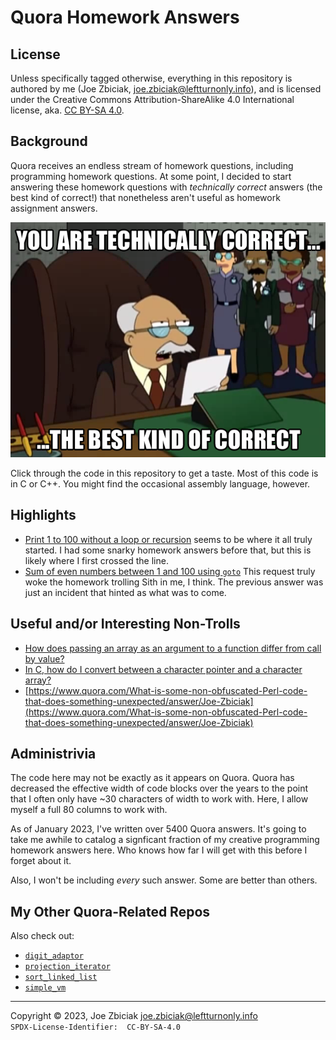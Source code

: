 # Quora Homework Answers

## License

Unless specifically tagged otherwise, everything in this repository is authored
by me (Joe Zbiciak, joe.zbiciak@leftturnonly.info), and is licensed under the
Creative Commons Attribution-ShareAlike 4.0 International license, aka.
[CC BY-SA 4.0](https://creativecommons.org/licenses/by-sa/4.0/).

## Background

Quora receives an endless stream of homework questions, including programming
homework questions. At some point, I decided to start answering these homework
questions with _technically correct_ answers (the best kind of correct!) that
nonetheless aren't useful as homework assignment answers.

![You are technically correct, the best kind of correct](Images/technically_correct.png?raw=true)

Click through the code in this repository to get a taste.  Most of this code
is in C or C++.  You might find the occasional assembly language, however.

## Highlights

* [Print 1 to 100 without a loop or recursion](print_1_to_100_without_a_loop_or_recursionA)
  seems to be where it all truly started.  I had some snarky homework answers
  before that, but this is likely where I first crossed the line.
* [Sum of even numbers between 1 and 100 using `goto`](sum_of_evens_1_to_100_with_goto)
  This request truly woke the homework trolling Sith in me, I think.  The
  previous answer was just an incident that hinted as what was to come.

## Useful and/or Interesting Non-Trolls

* [How does passing an array as an argument to a function differ from call by value?](https://www.quora.com/How-does-passing-an-array-as-an-argument-to-a-function-differ-from-call-by-value/answer/Joe-Zbiciak)
* [In C, how do I convert between a character pointer and a character array?](https://www.quora.com/In-C-how-do-I-convert-between-a-character-pointer-and-a-character-array/answer/Joe-Zbiciak)
* [https://www.quora.com/What-is-some-non-obfuscated-Perl-code-that-does-something-unexpected/answer/Joe-Zbiciak](https://www.quora.com/What-is-some-non-obfuscated-Perl-code-that-does-something-unexpected/answer/Joe-Zbiciak)

## Administrivia

The code here may not be exactly as it appears on Quora.  Quora has decreased
the effective width of code blocks over the years to the point that I often
only have ~30 characters of width to work with.  Here, I allow myself a full 80
columns to work with.

As of January 2023, I've written over 5400 Quora answers.  It's going to take
me awhile to catalog a signficant fraction of my creative programming
homework answers here.  Who knows how far I will get with this before I forget
about it.

Also, I won't be including _every_ such answer.  Some are better than others.

## My Other Quora-Related Repos

Also check out:

* [`digit_adaptor`](../digit_adaptor)
* [`projection_iterator`](../projection_iterator)
* [`sort_linked_list`](../sort_linked_list)
* [`simple_vm`](../simple_vm)

____

Copyright © 2023, Joe Zbiciak <joe.zbiciak@leftturnonly.info>  
`SPDX-License-Identifier:  CC-BY-SA-4.0`
